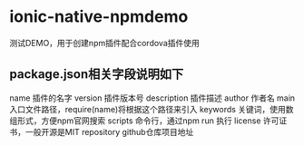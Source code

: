 # ionic-native-npmdemo
测试DEMO，用于创建npm插件配合cordova插件使用


## package.json相关字段说明如下

name 插件的名字
version 插件版本号
description 插件描述
author 作者名
main 入口文件路径，require(name)将根据这个路径来引入
keywords 关键词，使用数组形式，方便npm官网搜索
scripts 命令行，通过npm run 执行
license 许可证书，一般开源是MIT
repository github仓库项目地址
